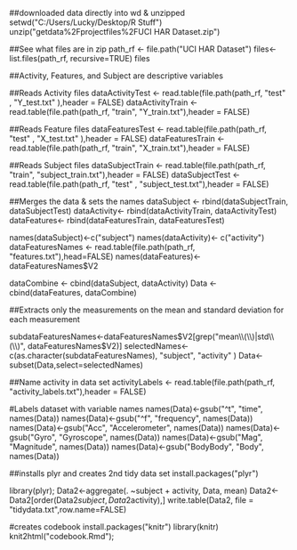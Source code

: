 ##downloaded data directly into wd & unzipped
setwd("C:/Users/Lucky/Desktop/R Stuff")
unzip("getdata%2Fprojectfiles%2FUCI HAR Dataset.zip")

##See what files are in zip
path_rf <- file.path("UCI HAR Dataset")
files<-list.files(path_rf, recursive=TRUE)
files

##Activity, Features, and Subject are descriptive variables

##Reads Activity files
dataActivityTest  <- read.table(file.path(path_rf, "test" , "Y_test.txt" ),header = FALSE)
dataActivityTrain <- read.table(file.path(path_rf, "train", "Y_train.txt"),header = FALSE)

##Reads Feature files
dataFeaturesTest  <- read.table(file.path(path_rf, "test" , "X_test.txt" ),header = FALSE)
dataFeaturesTrain <- read.table(file.path(path_rf, "train", "X_train.txt"),header = FALSE)

##Reads Subject files
dataSubjectTrain <- read.table(file.path(path_rf, "train", "subject_train.txt"),header = FALSE)
dataSubjectTest  <- read.table(file.path(path_rf, "test" , "subject_test.txt"),header = FALSE)

##Merges the data & sets the names
dataSubject <- rbind(dataSubjectTrain, dataSubjectTest)
dataActivity<- rbind(dataActivityTrain, dataActivityTest)
dataFeatures<- rbind(dataFeaturesTrain, dataFeaturesTest)

names(dataSubject)<-c("subject")
names(dataActivity)<- c("activity")
dataFeaturesNames <- read.table(file.path(path_rf, "features.txt"),head=FALSE)
names(dataFeatures)<- dataFeaturesNames$V2

dataCombine <- cbind(dataSubject, dataActivity)
Data <- cbind(dataFeatures, dataCombine)

##Extracts only the measurements on the mean and standard deviation for each measurement

subdataFeaturesNames<-dataFeaturesNames$V2[grep("mean\\(\\)|std\\(\\)", dataFeaturesNames$V2)]
selectedNames<-c(as.character(subdataFeaturesNames), "subject", "activity" )
Data<-subset(Data,select=selectedNames)

##Name activity in data set
activityLabels <- read.table(file.path(path_rf, "activity_labels.txt"),header = FALSE)

#Labels dataset with variable names
names(Data)<-gsub("^t", "time", names(Data))
names(Data)<-gsub("^f", "frequency", names(Data))
names(Data)<-gsub("Acc", "Accelerometer", names(Data))
names(Data)<-gsub("Gyro", "Gyroscope", names(Data))
names(Data)<-gsub("Mag", "Magnitude", names(Data))
names(Data)<-gsub("BodyBody", "Body", names(Data))

##installs plyr and creates 2nd tidy data set
install.packages("plyr")

library(plyr);
Data2<-aggregate(. ~subject + activity, Data, mean)
Data2<-Data2[order(Data2$subject,Data2$activity),]
write.table(Data2, file = "tidydata.txt",row.name=FALSE)

#creates codebook
install.packages("knitr")
library(knitr)
knit2html("codebook.Rmd");

